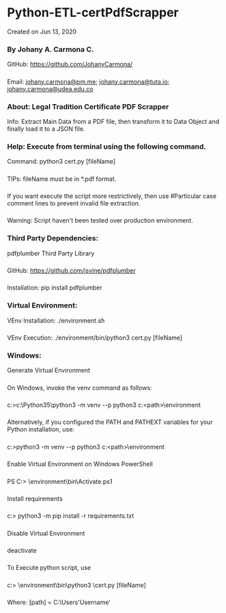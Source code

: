 # Python-ETL-certPdfScrapper
Created on Jun 13, 2020

### By Johany A. Carmona C.
GitHub: https://github.com/JohanyCarmona/
#####
Email: johany.carmona@pm.me; johany.carmona@tuta.io; johany.carmona@udea.edu.co

### About: Legal Tradition Certificate PDF Scrapper
Info: Extract Main Data from a PDF file, then transform it to Data Object and finally load it to a JSON file.

### Help: Execute from terminal using the following command.
Command: python3 cert.py [fileName]
#####
TIPs: fileName must be in *.pdf format.
#####
If you want execute the script more restrictively, then use #Particular case comment lines to prevent invalid file extraction.
#####
Warning: Script haven't been tested over production environment.

### Third Party Dependencies: 
pdfplumber Third Party Library
#####
GitHub: https://github.com/jsvine/pdfplumber
#####
Installation: pip install pdfplumber
### Virtual Environment: 
VEnv Installation: ./environment.sh 
#####
VEnv Execution: ./environment/bin/python3 cert.py [fileName]


### Windows:
Generate Virtual Environment
#####
On Windows, invoke the venv command as follows:
#####
c:\>c:\Python35\python3 -m venv --p python3 c:\<path>\environment
#####
Alternatively, if you configured the PATH and PATHEXT variables for your Python installation, use:
#####
c:\>python3 -m venv --p python3 c:\<path>\environment
#####
Enable Virtual Environment on Windows PowerShell
#####
PS C:\> <path>\environment\bin\Activate.ps1
#####
Install requirements
#####
c:\> python3 -m pip install -r requirements.txt
#####
Disable Virtual Environment
#####
deactivate
#####
To Execute python script, use
#####
c:\> <path>\environment\bin\python3 <path>\cert.py [fileName]
#####
Where: [path] = C:\Users\'Username'
